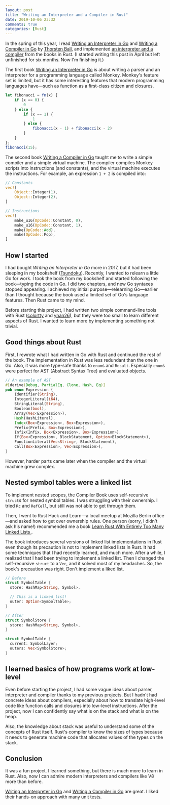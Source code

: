 ```yaml
---
layout: post
title: "Writing an Interpreter and a Compiler in Rust"
date: 2019-10-06 23:32
comments: true
categories: [Rust]
---
```


In the spring of this year, I read [Writing an Interpreter in Go](https://interpreterbook.com/) and [Writing a Compiler in Go](https://compilerbook.com/) by [Thorsten Ball](https://thorstenball.com/), and implemented [an interpreter and a compiler](https://github.com/shuhei/cymbal) from the books in Rust. (I started writing this post in April but left unfinished for six months. Now I'm finishing it.)

The first book [Writing an Interpreter in Go](https://interpreterbook.com/) is about writing a parser and an interpreter for a programming language called Monkey. Monkey's feature set is limited, but it has some interesting features that modern programming languages have—such as function as a first-class citizen and closures.

```js
let fibonacci = fn(x) {
    if (x == 0) {
        0
    } else {
        if (x == 1) {
            1
        } else {
            fibonacci(x - 1) + fibonacci(x - 2)
        }
    }
};
fibonacci(15);
```

The second book [Writing a Compiler in Go](https://compilerbook.com/) taught me to write a simple compiler and a simple virtual machine. The compiler compiles Monkey scripts into instructions (and constants), and the virtual machine executes the instructions. For example, an expression `1 + 2` is compiled into:

```rs
// Constants
vec![
    Object::Integer(1),
    Object::Integer(2),
]

// Instructions
vec![
    make_u16(OpCode::Constant, 0),
    make_u16(OpCode::Constant, 1),
    make(OpCode::Add),
    make(OpCode::Pop),
]
```

## How I started

I had bought _Writing an Interpreter in Go_ more in 2017, but it had been sleeping in my bookshelf ([Tsundoku](https://en.wikipedia.org/wiki/Tsundoku)). Recently, I wanted to relearn a little Go for work. I took the book from my bookshelf and started following the book—typing the code in Go. I did two chapters, and new Go syntaxes stopped appearing. I achieved my initial purpose—relearning Go—earlier than I thought because the book used a limited set of Go's language features. Then Rust came to my mind.

Before starting this project, I had written two simple command-line tools with Rust ([colortty](https://github.com/shuhei/colortty) and [ynan26](https://github.com/shuhei/ynan26)), but they were too small to learn different aspects of Rust. I wanted to learn more by implementing something not trivial.

## Good things about Rust

First, I rewrote what I had written in Go with Rust and continued the rest of the book. The implementation in Rust was less redundant than the one in Go. Also, it was more type-safe thanks to `enum`s and `Result`. Especially `enum`s were perfect for AST (Abstract Syntax Tree) and evaluated objects.

```rs
// An example of AST
#[derive(Debug, PartialEq, Clone, Hash, Eq)]
pub enum Expression {
    Identifier(String),
    IntegerLiteral(i64),
    StringLiteral(String),
    Boolean(bool),
    Array(Vec<Expression>),
    Hash(HashLiteral),
    Index(Box<Expression>, Box<Expression>),
    Prefix(Prefix, Box<Expression>),
    Infix(Infix, Box<Expression>, Box<Expression>),
    If(Box<Expression>, BlockStatement, Option<BlockStatement>),
    FunctionLiteral(Vec<String>, BlockStatement),
    Call(Box<Expression>, Vec<Expression>),
}
```

However, harder parts came later when the compiler and the virtual machine grew complex.

## Nested symbol tables were a linked list

To implement nested scopes, the Compiler Book uses self-recursive `struct`s for nested symbol tables. I was struggling with their ownership. I tried `Rc` and `RefCell`, but still was not able to get through them.

Then, I went to Rust Hack and Learn—a local meetup at Mozilla Berlin office—and asked how to get over ownership rules. One person (sorry, I didn't ask his name!) recommended me a book [Learn Rust With Entirely Too Many Linked Lists ](https://rust-unofficial.github.io/too-many-lists/).

The book introduces several versions of linked list implementations in Rust even though its precaution is not to implement linked lists in Rust. It had some techniques that I had recently learned, and much more. After a while, I realized that I had been trying to implement a linked list. Then I changed the self-recursive `struct` to a `Vec`, and it solved most of my headaches. So, the book's precaution was right. Don't implement a liked list.

```rs
// Before
struct SymbolTable {
  store: HashMap<String, Symbol>,

  // This is a linked list!
  outer: Option<SymbolTable>;
}

// After
struct SymbolStore {
  store: HashMap<String, Symbol>,
}

struct SymbolTable {
  current: SymbolLayer;
  outers: Vec<SymbolStore>;
}
```

## I learned basics of how programs work at low-level

Even before starting the project, I had some vague ideas about parser, interpreter and compiler thanks to my previous projects. But I hadn't had concrete ideas about compilers, especially about how to translate high-level code like function calls and closures into low-level instructions. After the project, now I can confidently say what is on the stack and what is on the heap.

Also, the knowledge about stack was useful to understand some of the concepts of Rust itself. Rust's compiler to know the sizes of types because it needs to generate machine code that allocates values of the types on the stack.

## Conclusion

It was a fun project. I learned something, but there is much more to learn in Rust. Also, now I can admire modern interpreters and compilers like V8 more than before.

[Writing an Interpreter in Go](https://interpreterbook.com/) and [Writing a Compiler in Go](https://compilerbook.com/) are great. I liked their hands-on approach with many unit tests.
